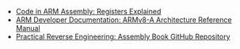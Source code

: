 - [Code in ARM Assembly: Registers Explained](https://eclecticlight.co/2021/06/16/code-in-arm-assembly-registers-explained/)
- [ARM Developer Documentation: ARMv8-A Architecture Reference Manual](https://developer.arm.com/documentation/100076/0200/?lang=en)
- [Practical Reverse Engineering: Assembly Book GitHub Repository](https://github.com/pkivolowitz/asm_book/tree/main)
